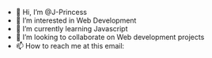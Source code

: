 - 👋 Hi, I’m @J-Princess
- 👀 I’m interested in Web Development
- 🌱 I’m currently learning Javascript
- 💞️ I’m looking to collaborate on Web development projects
- 📫 How to reach me at this email: 

<!---
J-Princess/J-Princess is a ✨ special ✨ repository because its `README.md` (this file) appears on your GitHub profile.
You can click the Preview link to take a look at your changes.
--->
